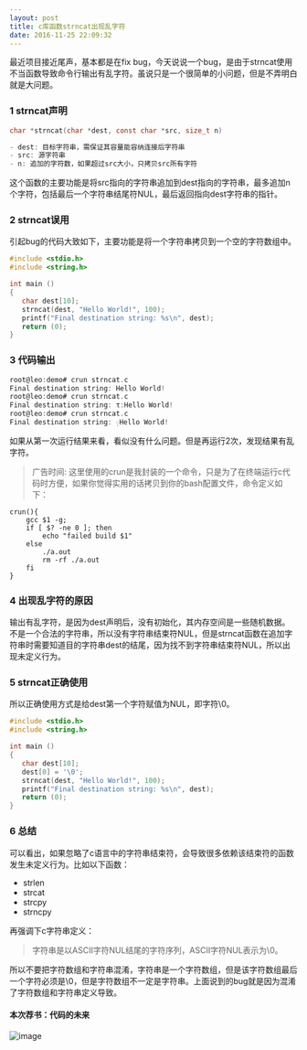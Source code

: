 ```yaml
---
layout: post
title: c库函数strncat出现乱字符
date: 2016-11-25 22:09:32
---
```


最近项目接近尾声，基本都是在fix bug，今天说说一个bug，是由于strncat使用不当函数导致命令行输出有乱字符。虽说只是一个很简单的小问题，但是不弄明白就是大问题。

### 1 strncat声明

```c
char *strncat(char *dest, const char *src, size_t n)

- dest: 目标字符串，需保证其容量能容纳连接后字符串
- src: 源字符串
- n: 追加的字符数，如果超过src大小，只拷贝src所有字符
```

这个函数的主要功能是将src指向的字符串追加到dest指向的字符串，最多追加n个字符，包括最后一个字符串结尾符NUL，最后返回指向dest字符串的指针。

### 2 strncat误用

引起bug的代码大致如下，主要功能是将一个字符串拷贝到一个空的字符数组中。

```c
#include <stdio.h>
#include <string.h>

int main ()
{
   char dest[10];
   strncat(dest, "Hello World!", 100);
   printf("Final destination string: %s\n", dest);
   return (0);
}
```

### 3 代码输出

```c
root@leo:demo# crun strncat.c
Final destination string: Hello World!
root@leo:demo# crun strncat.c
Final destination string: τ:Hello World!
root@leo:demo# crun strncat.c
Final destination string: ᰷Hello World!
```

如果从第一次运行结果来看，看似没有什么问题。但是再运行2次，发现结果有乱字符。

>广告时间: 这里使用的crun是我封装的一个命令，只是为了在终端运行c代码时方便，如果你觉得实用的话拷贝到你的bash配置文件，命令定义如下：

```
crun(){
    gcc $1 -g;
    if [ $? -ne 0 ]; then
        echo "failed build $1"
    else
        ./a.out
        rm -rf ./a.out
    fi
}
```

### 4 出现乱字符的原因

输出有乱字符，是因为dest声明后，没有初始化，其内存空间是一些随机数据。不是一个合法的字符串，所以没有字符串结束符NUL，但是strncat函数在追加字符串时需要知道目的字符串dest的结尾，因为找不到字符串结束符NUL，所以出现未定义行为。

### 5 strncat正确使用

所以正确使用方式是给dest第一个字符赋值为NUL，即字符\0。

```c
#include <stdio.h>
#include <string.h>

int main ()
{
   char dest[10];
   dest[0] = '\0';
   strncat(dest, "Hello World!", 100);
   printf("Final destination string: %s\n", dest);
   return (0);
}
```

### 6 总结

可以看出，如果忽略了c语言中的字符串结束符，会导致很多依赖该结束符的函数发生未定义行为。比如以下函数：

- strlen
- strcat
- strcpy
- strncpy

再强调下c字符串定义：

>字符串是以ASCII字符NUL结尾的字符序列，ASCII字符NUL表示为\0。

所以不要把字符数组和字符串混淆，字符串是一个字符数组，但是该字符数组最后一个字符必须是\0，但是字符数组不一定是字符串。上面说到的bug就是因为混淆了字符数组和字符串定义导致。

#### 本次荐书：代码的未来

![image](https://img11.360buyimg.com/n1/s200x200_jfs/t3460/160/1647393366/63542/6587d1a4/582ddf01Nb78d0a15.jpg)

